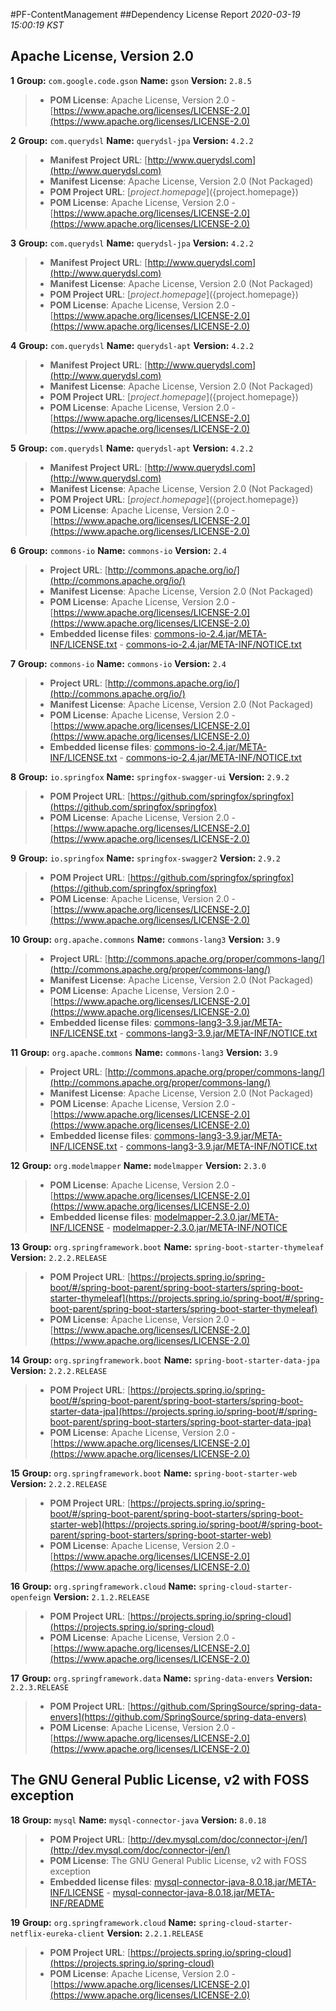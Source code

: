 
#PF-ContentManagement
##Dependency License Report
_2020-03-19 15:00:19 KST_
## Apache License, Version 2.0

**1** **Group:** `com.google.code.gson` **Name:** `gson` **Version:** `2.8.5` 
> - **POM License**: Apache License, Version 2.0 - [https://www.apache.org/licenses/LICENSE-2.0](https://www.apache.org/licenses/LICENSE-2.0)

**2** **Group:** `com.querydsl` **Name:** `querydsl-jpa` **Version:** `4.2.2` 
> - **Manifest Project URL**: [http://www.querydsl.com](http://www.querydsl.com)
> - **Manifest License**: Apache License, Version 2.0 (Not Packaged)
> - **POM Project URL**: [${project.homepage}](${project.homepage})
> - **POM License**: Apache License, Version 2.0 - [https://www.apache.org/licenses/LICENSE-2.0](https://www.apache.org/licenses/LICENSE-2.0)

**3** **Group:** `com.querydsl` **Name:** `querydsl-jpa` **Version:** `4.2.2` 
> - **Manifest Project URL**: [http://www.querydsl.com](http://www.querydsl.com)
> - **Manifest License**: Apache License, Version 2.0 (Not Packaged)
> - **POM Project URL**: [${project.homepage}](${project.homepage})
> - **POM License**: Apache License, Version 2.0 - [https://www.apache.org/licenses/LICENSE-2.0](https://www.apache.org/licenses/LICENSE-2.0)

**4** **Group:** `com.querydsl` **Name:** `querydsl-apt` **Version:** `4.2.2` 
> - **Manifest Project URL**: [http://www.querydsl.com](http://www.querydsl.com)
> - **Manifest License**: Apache License, Version 2.0 (Not Packaged)
> - **POM Project URL**: [${project.homepage}](${project.homepage})
> - **POM License**: Apache License, Version 2.0 - [https://www.apache.org/licenses/LICENSE-2.0](https://www.apache.org/licenses/LICENSE-2.0)

**5** **Group:** `com.querydsl` **Name:** `querydsl-apt` **Version:** `4.2.2` 
> - **Manifest Project URL**: [http://www.querydsl.com](http://www.querydsl.com)
> - **Manifest License**: Apache License, Version 2.0 (Not Packaged)
> - **POM Project URL**: [${project.homepage}](${project.homepage})
> - **POM License**: Apache License, Version 2.0 - [https://www.apache.org/licenses/LICENSE-2.0](https://www.apache.org/licenses/LICENSE-2.0)

**6** **Group:** `commons-io` **Name:** `commons-io` **Version:** `2.4` 
> - **Project URL**: [http://commons.apache.org/io/](http://commons.apache.org/io/)
> - **Manifest License**: Apache License, Version 2.0 (Not Packaged)
> - **POM License**: Apache License, Version 2.0 - [https://www.apache.org/licenses/LICENSE-2.0](https://www.apache.org/licenses/LICENSE-2.0)
> - **Embedded license files**: [commons-io-2.4.jar/META-INF/LICENSE.txt](build/reports/dependency-license/commons-io-2.4.jar/META-INF/LICENSE.txt) 
    - [commons-io-2.4.jar/META-INF/NOTICE.txt](build/reports/dependency-license/commons-io-2.4.jar/META-INF/NOTICE.txt)

**7** **Group:** `commons-io` **Name:** `commons-io` **Version:** `2.4` 
> - **Project URL**: [http://commons.apache.org/io/](http://commons.apache.org/io/)
> - **Manifest License**: Apache License, Version 2.0 (Not Packaged)
> - **POM License**: Apache License, Version 2.0 - [https://www.apache.org/licenses/LICENSE-2.0](https://www.apache.org/licenses/LICENSE-2.0)
> - **Embedded license files**: [commons-io-2.4.jar/META-INF/LICENSE.txt](build/reports/dependency-license/commons-io-2.4.jar/META-INF/LICENSE.txt) 
    - [commons-io-2.4.jar/META-INF/NOTICE.txt](build/reports/dependency-license/commons-io-2.4.jar/META-INF/NOTICE.txt)

**8** **Group:** `io.springfox` **Name:** `springfox-swagger-ui` **Version:** `2.9.2` 
> - **POM Project URL**: [https://github.com/springfox/springfox](https://github.com/springfox/springfox)
> - **POM License**: Apache License, Version 2.0 - [https://www.apache.org/licenses/LICENSE-2.0](https://www.apache.org/licenses/LICENSE-2.0)

**9** **Group:** `io.springfox` **Name:** `springfox-swagger2` **Version:** `2.9.2` 
> - **POM Project URL**: [https://github.com/springfox/springfox](https://github.com/springfox/springfox)
> - **POM License**: Apache License, Version 2.0 - [https://www.apache.org/licenses/LICENSE-2.0](https://www.apache.org/licenses/LICENSE-2.0)

**10** **Group:** `org.apache.commons` **Name:** `commons-lang3` **Version:** `3.9` 
> - **Project URL**: [http://commons.apache.org/proper/commons-lang/](http://commons.apache.org/proper/commons-lang/)
> - **Manifest License**: Apache License, Version 2.0 (Not Packaged)
> - **POM License**: Apache License, Version 2.0 - [https://www.apache.org/licenses/LICENSE-2.0](https://www.apache.org/licenses/LICENSE-2.0)
> - **Embedded license files**: [commons-lang3-3.9.jar/META-INF/LICENSE.txt](build/reports/dependency-license/commons-lang3-3.9.jar/META-INF/LICENSE.txt) 
    - [commons-lang3-3.9.jar/META-INF/NOTICE.txt](build/reports/dependency-license/commons-lang3-3.9.jar/META-INF/NOTICE.txt)

**11** **Group:** `org.apache.commons` **Name:** `commons-lang3` **Version:** `3.9` 
> - **Project URL**: [http://commons.apache.org/proper/commons-lang/](http://commons.apache.org/proper/commons-lang/)
> - **Manifest License**: Apache License, Version 2.0 (Not Packaged)
> - **POM License**: Apache License, Version 2.0 - [https://www.apache.org/licenses/LICENSE-2.0](https://www.apache.org/licenses/LICENSE-2.0)
> - **Embedded license files**: [commons-lang3-3.9.jar/META-INF/LICENSE.txt](build/reports/dependency-license/commons-lang3-3.9.jar/META-INF/LICENSE.txt) 
    - [commons-lang3-3.9.jar/META-INF/NOTICE.txt](build/reports/dependency-license/commons-lang3-3.9.jar/META-INF/NOTICE.txt)

**12** **Group:** `org.modelmapper` **Name:** `modelmapper` **Version:** `2.3.0` 
> - **POM License**: Apache License, Version 2.0 - [https://www.apache.org/licenses/LICENSE-2.0](https://www.apache.org/licenses/LICENSE-2.0)
> - **Embedded license files**: [modelmapper-2.3.0.jar/META-INF/LICENSE](build/reports/dependency-license/modelmapper-2.3.0.jar/META-INF/LICENSE) 
    - [modelmapper-2.3.0.jar/META-INF/NOTICE](build/reports/dependency-license/modelmapper-2.3.0.jar/META-INF/NOTICE)

**13** **Group:** `org.springframework.boot` **Name:** `spring-boot-starter-thymeleaf` **Version:** `2.2.2.RELEASE` 
> - **POM Project URL**: [https://projects.spring.io/spring-boot/#/spring-boot-parent/spring-boot-starters/spring-boot-starter-thymeleaf](https://projects.spring.io/spring-boot/#/spring-boot-parent/spring-boot-starters/spring-boot-starter-thymeleaf)
> - **POM License**: Apache License, Version 2.0 - [https://www.apache.org/licenses/LICENSE-2.0](https://www.apache.org/licenses/LICENSE-2.0)

**14** **Group:** `org.springframework.boot` **Name:** `spring-boot-starter-data-jpa` **Version:** `2.2.2.RELEASE` 
> - **POM Project URL**: [https://projects.spring.io/spring-boot/#/spring-boot-parent/spring-boot-starters/spring-boot-starter-data-jpa](https://projects.spring.io/spring-boot/#/spring-boot-parent/spring-boot-starters/spring-boot-starter-data-jpa)
> - **POM License**: Apache License, Version 2.0 - [https://www.apache.org/licenses/LICENSE-2.0](https://www.apache.org/licenses/LICENSE-2.0)

**15** **Group:** `org.springframework.boot` **Name:** `spring-boot-starter-web` **Version:** `2.2.2.RELEASE` 
> - **POM Project URL**: [https://projects.spring.io/spring-boot/#/spring-boot-parent/spring-boot-starters/spring-boot-starter-web](https://projects.spring.io/spring-boot/#/spring-boot-parent/spring-boot-starters/spring-boot-starter-web)
> - **POM License**: Apache License, Version 2.0 - [https://www.apache.org/licenses/LICENSE-2.0](https://www.apache.org/licenses/LICENSE-2.0)

**16** **Group:** `org.springframework.cloud` **Name:** `spring-cloud-starter-openfeign` **Version:** `2.1.2.RELEASE` 
> - **POM Project URL**: [https://projects.spring.io/spring-cloud](https://projects.spring.io/spring-cloud)
> - **POM License**: Apache License, Version 2.0 - [https://www.apache.org/licenses/LICENSE-2.0](https://www.apache.org/licenses/LICENSE-2.0)

**17** **Group:** `org.springframework.data` **Name:** `spring-data-envers` **Version:** `2.2.3.RELEASE` 
> - **POM Project URL**: [https://github.com/SpringSource/spring-data-envers](https://github.com/SpringSource/spring-data-envers)
> - **POM License**: Apache License, Version 2.0 - [https://www.apache.org/licenses/LICENSE-2.0](https://www.apache.org/licenses/LICENSE-2.0)

## The GNU General Public License, v2 with FOSS exception

**18** **Group:** `mysql` **Name:** `mysql-connector-java` **Version:** `8.0.18` 
> - **POM Project URL**: [http://dev.mysql.com/doc/connector-j/en/](http://dev.mysql.com/doc/connector-j/en/)
> - **POM License**: The GNU General Public License, v2 with FOSS exception
> - **Embedded license files**: [mysql-connector-java-8.0.18.jar/META-INF/LICENSE](build/reports/dependency-license/mysql-connector-java-8.0.18.jar/META-INF/LICENSE) 
    - [mysql-connector-java-8.0.18.jar/META-INF/README](build/reports/dependency-license/mysql-connector-java-8.0.18.jar/META-INF/README)

**19** **Group:** `org.springframework.cloud` **Name:** `spring-cloud-starter-netflix-eureka-client` **Version:** `2.2.1.RELEASE` 
> - **POM Project URL**: [https://projects.spring.io/spring-cloud](https://projects.spring.io/spring-cloud)
> - **POM License**: Apache License, Version 2.0 - [https://www.apache.org/licenses/LICENSE-2.0](https://www.apache.org/licenses/LICENSE-2.0)


